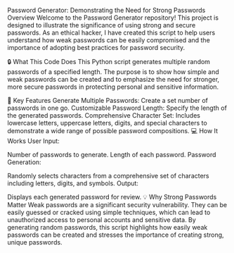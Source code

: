 Password Generator: Demonstrating the Need for Strong Passwords
Overview
Welcome to the Password Generator repository! This project is designed to illustrate the significance of using strong and secure passwords. As an ethical hacker, I have created this script to help users understand how weak passwords can be easily compromised and the importance of adopting best practices for password security.

🔒 What This Code Does
This Python script generates multiple random passwords of a specified length. The purpose is to show how simple and weak passwords can be created and to emphasize the need for stronger, more secure passwords in protecting personal and sensitive information.

📜 Key Features
Generate Multiple Passwords: Create a set number of passwords in one go.
Customizable Password Length: Specify the length of the generated passwords.
Comprehensive Character Set: Includes lowercase letters, uppercase letters, digits, and special characters to demonstrate a wide range of possible password compositions.
💻 How It Works
User Input:

Number of passwords to generate.
Length of each password.
Password Generation:

Randomly selects characters from a comprehensive set of characters including letters, digits, and symbols.
Output:

Displays each generated password for review.
💡 Why Strong Passwords Matter
Weak passwords are a significant security vulnerability. They can be easily guessed or cracked using simple techniques, which can lead to unauthorized access to personal accounts and sensitive data. By generating random passwords, this script highlights how easily weak passwords can be created and stresses the importance of creating strong, unique passwords.
